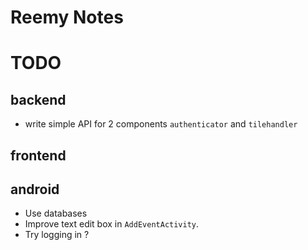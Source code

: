 # Reemy Notes

# TODO

## backend

- write simple API for 2 components `authenticator` and `tilehandler`

## frontend

## android
- Use databases
- Improve text edit box in `AddEventActivity`.
- Try logging in ?

